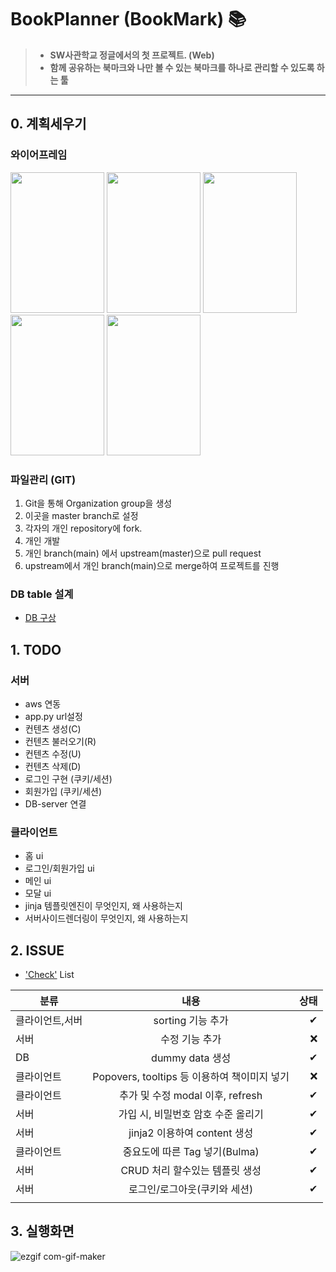 # BookPlanner (BookMark) 📚
>+ <b>SW사관학교 정글에서의 첫 프로젝트. (Web)
>+ 함께 공유하는 북마크와 나만 볼 수 있는 북마크를 하나로 관리할 수 있도록 하는 툴</b>

--------------------------------------------------------------------------------
## 0. 계획세우기

### 와이어프레임
<img src="https://user-images.githubusercontent.com/26760693/101716973-c0b3e600-3ae1-11eb-9074-9179ee12ae57.png"  width="150" height="225">  <img src="https://user-images.githubusercontent.com/26760693/101716974-c1e51300-3ae1-11eb-8ebe-6451cb7f9668.png"  width="150" height="225">  <img src="https://user-images.githubusercontent.com/26760693/101716976-c1e51300-3ae1-11eb-9613-4b227be056c8.png"  width="150" height="225">  <img src="https://user-images.githubusercontent.com/26760693/101716977-c27da980-3ae1-11eb-85b5-7bd3b3c1ed88.png"  width="150" height="225">  <img src="https://user-images.githubusercontent.com/26760693/101716979-c3164000-3ae1-11eb-9fd2-8143d4a59266.png"  width="150" height="225">  

### 파일관리 (GIT)
1. Git을 통해 Organization group을 생성
2. 이곳을 master branch로 설정
3. 각자의 개인 repository에 fork.
4. 개인 개발
5. 개인 branch(main) 에서 upstream(master)으로 pull request 
6. upstream에서 개인 branch(main)으로 merge하여 프로젝트를 진행

### DB table 설계
* [DB 구상](https://github.com/BookPlanner/BookPlanner/blob/main/resources/db%20table%20%EA%B5%AC%EC%83%81)

## 1. TODO

### 서버
* aws 연동
* app.py url설정 
* 컨텐츠 생성(C)
* 컨텐츠 불러오기(R)
* 컨텐츠 수정(U)
* 컨텐츠 삭제(D)
* 로그인 구현 (쿠키/세션)
* 회원가입 (쿠키/세션)
* DB-server 연결

### 클라이언트
* 홈 ui
* 로그인/회원가입 ui
* 메인 ui
* 모달 ui
* jinja 템플릿엔진이 무엇인지, 왜 사용하는지
* 서버사이드렌더링이 무엇인지, 왜 사용하는지

## 2. ISSUE
- ['Check'](https://github.com/BookPlanner/BookPlanner/blob/main/resources/Want) List  
  
| 분류 | 내용 | 상태 |
|---|:---:|---:|
| 클라이언트,서버 | sorting 기능 추가 | ✔ |
| 서버 | 수정 기능 추가 | ❌ |
| DB | dummy data 생성 | ✔ |
| 클라이언트 | Popovers, tooltips 등 이용하여 책이미지 넣기 | ❌ |
| 클라이언트 | 추가 및 수정 modal 이후, refresh | ✔ |
| 서버 | 가입 시, 비밀번호 암호 수준 올리기 | ✔ |
| 서버  | jinja2 이용하여 content 생성 | ✔ |
| 클라이언트 | 중요도에 따른 Tag 넣기(Bulma)  | ✔ |
| 서버 | CRUD 처리 할수있는 템플릿 생성 | ✔ |
| 서버 | 로그인/로그아웃(쿠키와 세션) | ✔ |
| | |

## 3. 실행화면
![ezgif com-gif-maker](https://user-images.githubusercontent.com/61036124/101969290-f6360c00-3c66-11eb-9c6e-a039e62317ee.gif)

